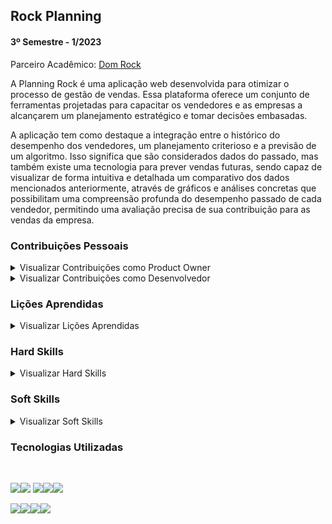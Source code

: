 ## Rock Planning

#### 3º Semestre - 1/2023 

Parceiro Acadêmico: [Dom Rock](https://www.domrock.net/)

A Planning Rock é uma aplicação web desenvolvida para otimizar o processo de gestão de vendas. Essa plataforma oferece um conjunto de ferramentas projetadas para capacitar os vendedores e as empresas a alcançarem um planejamento estratégico e tomar decisões embasadas. 

A aplicação tem como destaque a integração entre o histórico do desempenho dos vendedores, um planejamento criterioso e a previsão de um algoritmo. Isso significa que são considerados dados do passado, mas também existe uma tecnologia para prever vendas futuras, sendo capaz de visualizar de forma intuitiva e detalhada um comparativo dos dados mencionados anteriormente, através de gráficos e análises concretas que possibilitam uma compreensão profunda do desempenho passado de cada vendedor, permitindo uma avaliação precisa de sua contribuição para as vendas da empresa. <br>

### Contribuições Pessoais

<details>

<summary> Visualizar Contribuições como Product Owner </summary> 

<br>

Durante o ciclo de desenvolvimento do projeto, assumi o papel crucial de Product Owner, liderando a visão e a estratégia do produto. Minhas responsabilidades abrangeram diversos aspectos, incluindo:

Definição e Priorização de Backlog:

- Colaborei ativamente com o cliente para entender as necessidades e suas expectativas, transformando-as em requisitos claros.
Priorizei itens do backlog com base no valor agregado ao usuário e nas metas de negócios, garantindo que a equipe estivesse focada nas entregas mais significativas.

Gestão da Comunicação e Alinhamento:

- Mantive uma comunicação constante e transparente com a equipe de desenvolvimento, garantindo que todos compreendessem a visão e os objetivos do produto, assegurando que feedbacks fossem integrados ao processo de desenvolvimento.

Iteração Contínua com a Equipe:

- Participação ativa em reuniões de planejamento de sprint, revisões e retrospectivas, fornecendo orientação sobre as prioridades do backlog e esclarecendo dúvidas. Adaptei a direção do produto conforme necessário.

Jornada do Usuário:

- Mapeei a jornada do usuário, garantindo uma experiência fluida. Desenvolvi personas de usuário detalhadas para orientar as decisões de design, funcionalidades e fluxos, alinhando-as com os objetivos de negócios.
- Para visualizar um exemplo específico da jornada do usuário [Clique Aqui](https://miro.com/app/board/uXjVMIeW0RY=/)

Validação e Aceitação de Entregas:

- Garanti que as funcionalidades entregues estivessem alinhadas às expectativas, realizando verificações regulares durante o desenvolvimento e colaborando com a equipe para garantir a qualidade. Aceitei ou rejeitei entregas com base nos critérios de aceitação definidos, assegurando o valor do produto. <br>

</details>

<details>

<summary> Visualizar Contribuições como Desenvolvedor </summary> 

<br>

Desenvolvimento das Telas:

- Trabalhei em conjunto com os desenvolvedores para garantir a implementação dos designs, acompanhando o progresso e ajustando as especificações conforme necessário, assegurando que as telas desenvolvidas mantivessem a consistência com os wireframes, garantindo uma experiência do usuário coesa e intuitiva.

</details>

### Lições Aprendidas

<details>

<summary> Visualizar Lições Aprendidas </summary>

<br>

Esse foi o primeiro projeto que pude exercer a função de Product Owner, durante esse período responsável por desenvolver o backlog, wireframes, jornadas do usuário, assim como desenvolvedor front-end utilizando JavaScript, adquiri lições que contribuíram para meu crescimento. Dentre elas estão:

Compreensão Profunda:
- Ao desenvolver jornadas do usuário e interagir diretamente na criação de wireframes, percebi a importância de uma compreensão profunda das necessidades e expectativas do cliente. Essa visão direta influenciou positivamente nas decisões de desenvolvimento, garantindo que as soluções entregues estivessem alinhadas às demandas reais.

Agilidade:
- O desenvolvimento constante do produto exigiu uma abordagem ágil (Scrum) e a capacidade de se adaptar rapidamente a mudanças. A flexibilidade na priorização de tarefas e a habilidade de ajustar conforme novas informações surgiam foram cruciais para o sucesso do projeto.

Desenvolvimento:
- Minha experiência como desenvolvedor front-end reforçou a importância da eficiência e performance no código. O uso eficaz de JavaScript para criar interfaces funcionais e simples para a usabilidade do usuário é crucial, essa busca contínua por melhores práticas e otimizações é uma parte integral do processo de desenvolvimento.

</details>

### Hard Skills

<details>

<summary> Visualizar Hard Skills </summary>

</details>

### Soft Skills

<details>

<summary> Visualizar Soft Skills </summary>

</details>

### Tecnologias Utilizadas

<br>

<img src="https://img.shields.io/badge/Slack-4A154B?style=for-the-badge&logo=slack&logoColor=white"><img src="https://img.shields.io/badge/Figma-F24E1E?style=for-the-badge&logo=figma&logoColor=white">
<img src="https://img.shields.io/badge/Java-ED8B00?style=for-the-badge&logo=java&logoColor=white" target="_blank"><img src="https://img.shields.io/badge/MySQL-00000F?style=for-the-badge&logo=mysql&logoColor=white" target="_blank"><img src="https://img.shields.io/badge/Spring-6DB33F?style=for-the-badge&logo=spring&logoColor=white">

<img src="https://img.shields.io/badge/JavaScript-F7DF1E?style=for-the-badge&logo=javascript&logoColor=black" target="_blank"><img src="https://img.shields.io/badge/CSS3-1572B6?style=for-the-badge&logo=css3&logoColor=white" target="_blank"><img src="https://img.shields.io/badge/HTML5-E34F26?style=for-the-badge&logo=html5&logoColor=white" target="_blank"><img src="https://img.shields.io/badge/Bootstrap-563D7C?style=for-the-badge&logo=bootstrap&logoColor=white" target="_blank">
